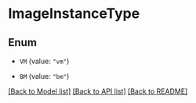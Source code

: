 # ImageInstanceType

## Enum


* `VM` (value: `"vm"`)

* `BM` (value: `"bm"`)


[[Back to Model list]](../README.md#documentation-for-models) [[Back to API list]](../README.md#documentation-for-api-endpoints) [[Back to README]](../README.md)


